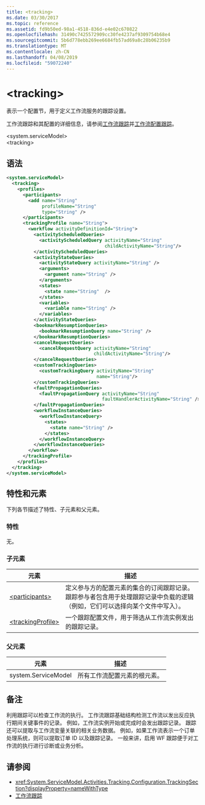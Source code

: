 ```yaml
---
title: <tracking>
ms.date: 03/30/2017
ms.topic: reference
ms.assetid: fd9b50ed-98a1-4518-836d-e4e02c670822
ms.openlocfilehash: 31490c7425572909cc30fe4237af9309754b68e4
ms.sourcegitcommit: 5b6d778ebb269ee6684fb57ad69a8c28b06235b9
ms.translationtype: MT
ms.contentlocale: zh-CN
ms.lasthandoff: 04/08/2019
ms.locfileid: "59072240"
---
```

# <a name="tracking"></a>\<tracking>
表示一个配置节，用于定义工作流服务的跟踪设置。  
  
 工作流跟踪和其配置的详细信息，请参阅[工作流跟踪](../../../../../docs/framework/windows-workflow-foundation/workflow-tracking-and-tracing.md)并[工作流配置跟踪](../../../../../docs/framework/windows-workflow-foundation/configuring-tracking-for-a-workflow.md)。  
  
\<system.serviceModel>  
\<tracking>  
  
## <a name="syntax"></a>语法  
  
```xml  
<system.serviceModel>
  <tracking>
    <profiles>
      <participants>
        <add name="String" 
             profileName="String" 
             type="String" />
      </participants>
      <trackingProfile name="String">
        <workflow activityDefinitionId="String">
          <activityScheduledQueries>
            <activityScheduledQuery activityName="String" 
                                    childActivityName="String"/>
          </activityScheduledQueries>
          <activityStateQueries>
            <activityStateQuery activityName="String" />
            <arguments>
              <argument name="String" />
            </arguments>
            <states>
              <state name="String"  />
            </states>
            <variables>
              <variable name="String" />
            </variables>
          </activityStateQueries>
          <bookmarkResumptionQueries>
            <bookmarkResumptionQuery name="String" />
          </bookmarkResumptionQueries>
          <cancelRequestQueries>
            <cancelRequestQuery activityName="String" 
                                childActivityName="String"/>
          </cancelRequestQueries>
          <customTrackingQueries>
            <customTrackingQuery activityName="String" 
                                 name="String"/>
          </customTrackingQueries>
          <faultPropagationQueries>
            <faultPropagationQuery activityName="String" 
                                   faultHandlerActivityName="String" />
          </faultPropagationQueries>
          <workflowInstanceQueries>
            <workflowInstanceQuery>
              <states>
                <state name="String" />
              </states>
            </workflowInstanceQuery>
          </workflowInstanceQueries>
        </workflow>
      </trackingProfile>
    </profiles>
  </tracking>
</system.serviceModel>  
```  
  
## <a name="attributes-and-elements"></a>特性和元素  
 下列各节描述了特性、子元素和父元素。  
  
### <a name="attributes"></a>特性  
 无。  
  
### <a name="child-elements"></a>子元素  
  
|元素|描述|  
|-------------|-----------------|  
|[\<participants>](../../../../../docs/framework/configure-apps/file-schema/windows-workflow-foundation/participants.md)|定义参与方的配置元素的集合的订阅跟踪记录。 跟踪参与者包含用于处理跟踪记录中负载的逻辑（例如，它们可以选择向某个文件中写入）。|  
|[\<trackingProfile>](../../../../../docs/framework/configure-apps/file-schema/windows-workflow-foundation/trackingprofile.md)|一个跟踪配置文件，用于筛选从工作流实例发出的跟踪记录。|  
  
### <a name="parent-elements"></a>父元素  
  
|元素|描述|  
|-------------|-----------------|  
|system.ServiceModel|所有工作流配置元素的根元素。|  
  
## <a name="remarks"></a>备注  
 利用跟踪可以检查工作流的执行。 工作流跟踪基础结构检测工作流以发出反应执行期间关键事件的记录。 例如，工作流实例开始或完成时会发出跟踪记录。 跟踪还可以提取与工作流变量关联的相关业务数据。 例如，如果工作流表示一个订单处理系统，则可以提取订单 ID 以及跟踪记录。 一般来讲，启用 WF 跟踪便于对工作流的执行进行诊断或业务分析。  
  
## <a name="see-also"></a>请参阅

- <xref:System.ServiceModel.Activities.Tracking.Configuration.TrackingSection?displayProperty=nameWithType>
- [工作流跟踪](../../../../../docs/framework/windows-workflow-foundation/workflow-tracking-and-tracing.md)
